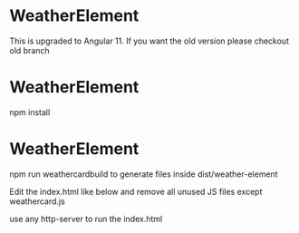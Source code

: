 # WeatherElement

This is upgraded to Angular 11. If you want the old version please checkout old branch

# WeatherElement

npm install

# WeatherElement

npm run weathercardbuild to generate files inside dist/weather-element

Edit the index.html like below and remove all unused JS files except weathercard.js

<!doctype html>
<html lang="en">
<head>
  <meta charset="utf-8">
  <title>WeatherElement</title>
  <base href="/">
  <meta name="viewport" content="width=device-width, initial-scale=1">
  <link rel="icon" type="image/x-icon" href="favicon.ico">
<link rel="stylesheet" href="styles.css"></head>
<body>
<app-weather unit="metric" location="Atlanta"></app-weather>
<script src="./weathercard.js"></script>
</body>
</html>

use any http-server to run the index.html
